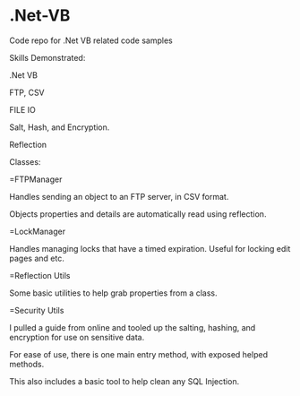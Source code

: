 # .Net-VB
Code repo for .Net VB related code samples

Skills Demonstrated:

.Net VB

FTP, CSV

FILE IO

Salt, Hash, and Encryption.

Reflection

Classes:

=FTPManager

Handles sending an object to an FTP server, in CSV format.

Objects properties and details are automatically read using reflection.

=LockManager

Handles managing locks that have a timed expiration. Useful for locking edit pages and etc.

=Reflection Utils

Some basic utilities to help grab properties from a class.

=Security Utils

I pulled a guide from online and tooled up the salting, hashing, and encryption for use on sensitive data.

For ease of use, there is one main entry method, with exposed helped methods.

This also includes a basic tool to help clean any SQL Injection.
